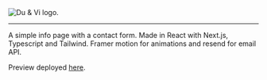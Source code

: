 <picture>
  <source media="(prefers-color-scheme: dark)" srcset="https://github.com/0yvz/du-og-vi/assets/110482909/ae9c346f-a5d1-4fd6-9dd6-9cc96863aa68">
  <source media="(prefers-color-scheme: light)" srcset="https://github.com/0yvz/du-og-vi/assets/110482909/e9f84203-d050-46e0-8cf7-a5609ddd45c2">
  <img alt="Du & Vi logo." src="https://github.com/0yvz/du-og-vi/assets/110482909/e9f84203-d050-46e0-8cf7-a5609ddd45c2">
</picture>

---

A simple info page with a contact form. Made in React with Next.js, Typescript and Tailwind. Framer motion for animations and resend for email API.

Preview deployed [here](https://du-og-fwfkzqxmq-0yvz.vercel.app/).
